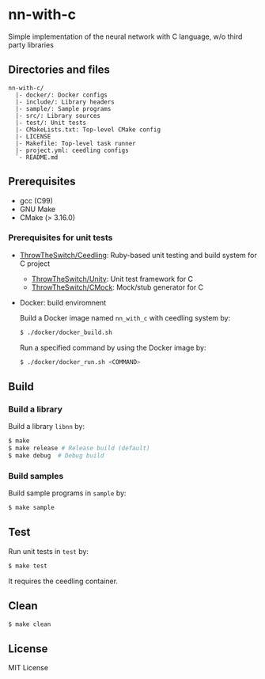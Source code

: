# nn-with-c

Simple implementation of the neural network with C language, w/o third party libraries

## Directories and files

```
nn-with-c/
  |- docker/: Docker configs
  |- include/: Library headers
  |- sample/: Sample programs
  |- src/: Library sources
  |- test/: Unit tests
  |- CMakeLists.txt: Top-level CMake config
  |- LICENSE
  |- Makefile: Top-level task runner
  |- project.yml: ceedling configs
  `- README.md
```

## Prerequisites

- gcc (C99)
- GNU Make
- CMake (> 3.16.0)

### Prerequisites for unit tests

- [ThrowTheSwitch/Ceedling](https://github.com/ThrowTheSwitch/Ceedling): Ruby-based unit testing and build system for C project
    - [ThrowTheSwitch/Unity](https://github.com/ThrowTheSwitch/Unity): Unit test framework for C
    - [ThrowTheSwitch/CMock](https://github.com/ThrowTheSwitch/CMock): Mock/stub generator for C

- Docker: build enviromnent

    Build a Docker image named `nn_with_c` with ceedling system by:

    ```sh
    $ ./docker/docker_build.sh
    ```

    Run a specified command by using the Docker image by:

    ```sh
    $ ./docker/docker_run.sh <COMMAND>
    ```

## Build

### Build a library

Build a library `libnn` by:

```sh
$ make
$ make release # Release build (default)
$ make debug  # Debug build
```

### Build samples

Build sample programs in `sample` by:

```sh
$ make sample
```

## Test

Run unit tests in `test` by:

```sh
$ make test
```

It requires the ceedling container.

## Clean

```sh
$ make clean
```

## License

MIT License
